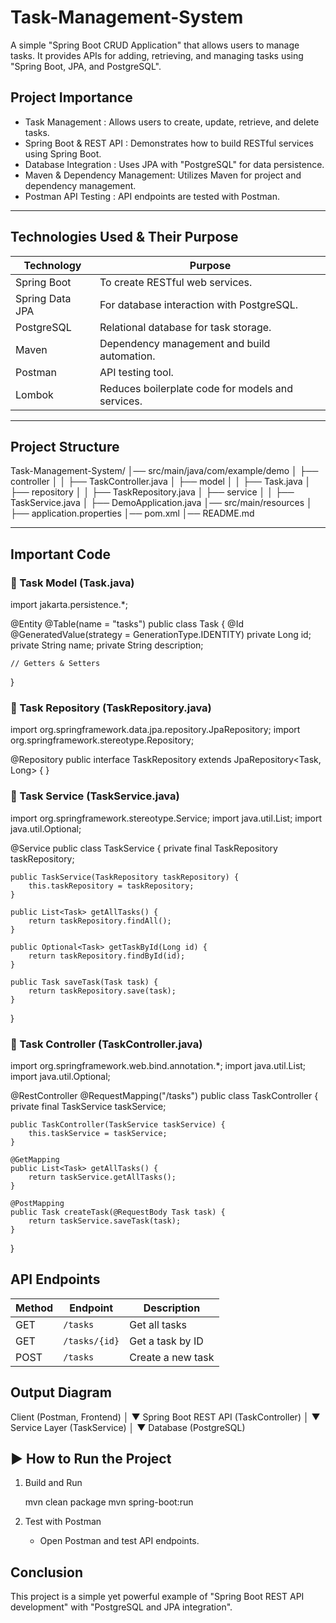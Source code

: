 # Task-Management-System
A simple "Spring Boot CRUD Application" that allows users to manage tasks. It provides APIs for adding, retrieving, and managing tasks using "Spring Boot, JPA, and PostgreSQL".


##  Project Importance
- Task Management              : Allows users to create, update, retrieve, and delete tasks.
- Spring Boot & REST API       : Demonstrates how to build RESTful services using Spring Boot.
- Database Integration         : Uses JPA with "PostgreSQL" for data persistence.
- Maven & Dependency Management: Utilizes Maven for project and dependency management.
- Postman API Testing          : API endpoints are tested with Postman.

---

##  Technologies Used & Their Purpose
| Technology         | Purpose |
|--------------------|---------|
| Spring Boot        | To create RESTful web services. 
| Spring Data JPA    | For database interaction with PostgreSQL. 
| PostgreSQL         | Relational database for task storage. 
| Maven              | Dependency management and build automation. 
| Postman            | API testing tool. 
| Lombok             | Reduces boilerplate code for models and services. 

---

##  Project Structure

Task-Management-System/
│── src/main/java/com/example/demo
│   ├── controller
│   │   ├── TaskController.java
│   ├── model
│   │   ├── Task.java
│   ├── repository
│   │   ├── TaskRepository.java
│   ├── service
│   │   ├── TaskService.java
│   ├── DemoApplication.java
│── src/main/resources
│   ├── application.properties
│── pom.xml
│── README.md

---

##  Important Code
### 🔹 Task Model (Task.java)
import jakarta.persistence.*;

@Entity
@Table(name = "tasks")
public class Task {
    @Id
    @GeneratedValue(strategy = GenerationType.IDENTITY)
    private Long id;
    private String name;
    private String description;

    // Getters & Setters
}


### 🔹 Task Repository (TaskRepository.java)

import org.springframework.data.jpa.repository.JpaRepository;
import org.springframework.stereotype.Repository;

@Repository
public interface TaskRepository extends JpaRepository<Task, Long> {
}

### 🔹 Task Service (TaskService.java)
import org.springframework.stereotype.Service;
import java.util.List;
import java.util.Optional;

@Service
public class TaskService {
    private final TaskRepository taskRepository;
    
    public TaskService(TaskRepository taskRepository) {
        this.taskRepository = taskRepository;
    }
    
    public List<Task> getAllTasks() {
        return taskRepository.findAll();
    }
    
    public Optional<Task> getTaskById(Long id) {
        return taskRepository.findById(id);
    }

    public Task saveTask(Task task) {
        return taskRepository.save(task);
    }
}


### 🔹 Task Controller (TaskController.java)

import org.springframework.web.bind.annotation.*;
import java.util.List;
import java.util.Optional;

@RestController
@RequestMapping("/tasks")
public class TaskController {
    private final TaskService taskService;

    public TaskController(TaskService taskService) {
        this.taskService = taskService;
    }

    @GetMapping
    public List<Task> getAllTasks() {
        return taskService.getAllTasks();
    }

    @PostMapping
    public Task createTask(@RequestBody Task task) {
        return taskService.saveTask(task);
    }
}


##  API Endpoints
| Method | Endpoint         | Description              |
|--------|-----------------|--------------------------|
| GET    | `/tasks`        | Get all tasks           |
| GET    | `/tasks/{id}`   | Get a task by ID        |
| POST   | `/tasks`        | Create a new task       |


##  Output Diagram

Client (Postman, Frontend)
       │
       ▼
Spring Boot REST API (TaskController)
       │
       ▼
Service Layer (TaskService)
       │
       ▼
Database (PostgreSQL)


## ▶ How to Run the Project

1. Build and Run

   mvn clean package
   mvn spring-boot:run

2. Test with Postman
   - Open Postman and test API endpoints.


##  Conclusion
This project is a simple yet powerful example of "Spring Boot REST API development" with "PostgreSQL and JPA integration".

